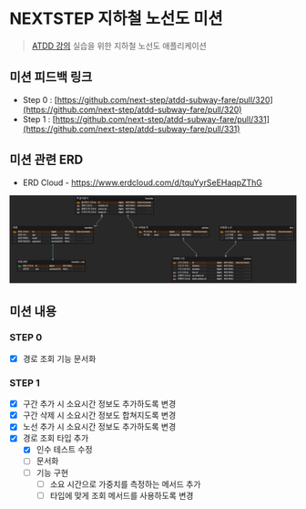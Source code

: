 # NEXTSTEP 지하철 노선도 미션
> [ATDD 강의](https://edu.nextstep.camp/c/R89PYi5H) 실습을 위한 지하철 노선도 애플리케이션


## 미션 피드백 링크

- Step 0 : [https://github.com/next-step/atdd-subway-fare/pull/320](https://github.com/next-step/atdd-subway-fare/pull/320)
- Step 1 : [https://github.com/next-step/atdd-subway-fare/pull/331](https://github.com/next-step/atdd-subway-fare/pull/331)


## 미션 관련 ERD
- ERD Cloud - https://www.erdcloud.com/d/tquYyrSeEHaqpZThG

<img src="images/DB-ERD.png">

## 미션 내용

### STEP 0
- [x] 경로 조회 기능 문서화

### STEP 1
- [x] 구간 추가 시 소요시간 정보도 추가하도록 변경
- [x] 구간 삭제 시 소요시간 정보도 합쳐지도록 변경
- [x] 노선 추가 시 소요시간 정보도 추가하도록 변경
- [x] 경로 조회 타입 추가
  - [x] 인수 테스트 수정
  - [ ] 문서화
  - [ ] 기능 구현
    - [ ] 소요 시간으로 가중치를 측정하는 메서드 추가
    - [ ] 타입에 맞게 조회 메서드를 사용하도록 변경

